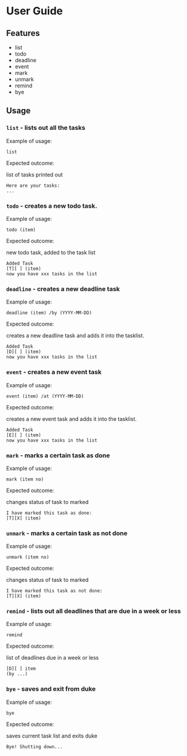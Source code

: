 # User Guide

## Features 
- list
- todo
- deadline
- event
- mark
- unmark
- remind
- bye


## Usage

### `list` - lists out all the tasks

Example of usage: 

`list`

Expected outcome:

list of tasks printed out

```
Here are your tasks:
...

```
### `todo` - creates a new todo task.

Example of usage: 

`todo (item)`

Expected outcome:

new todo task, added to the task list

```
Added Task
[T][ ] (item) 
now you have xxx tasks in the list
```

### `deadline` - creates a new deadline task

Example of usage: 

`deadline (item) /by (YYYY-MM-DD)`

Expected outcome:

creates a new deadline task and adds it into the tasklist.

```
Added Task
[D][ ] (item) 
now you have xxx tasks in the list
```

### `event` - creates a new event task

Example of usage: 

`event (item) /at (YYYY-MM-DD)`

Expected outcome:

creates a new event task and adds it into the tasklist.

```
Added Task
[E][ ] (item) 
now you have xxx tasks in the list
```

### `mark` - marks a certain task as done

Example of usage: 

`mark (item no)`

Expected outcome:

changes status of task to marked

```
I have marked this task as done:
[T][X] (item)
```

### `unmark` - marks a certain task as not done

Example of usage: 

`unmark (item no)`

Expected outcome:

changes status of task to marked

```
I have marked this task as not done:
[T][X] (item)
```

### `remind` - lists out all deadlines that are due in a week or less

Example of usage: 

`remind`

Expected outcome:

list of deadlines due in a week or less

```
[D][ ] item 
(by ...)
```

### `bye` - saves and exit from duke

Example of usage: 

`bye`

Expected outcome:

saves current task list and exits duke

```
Bye! Shutting down...
```
